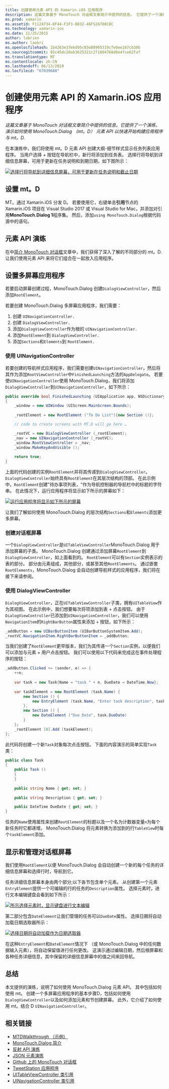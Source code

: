 ```yaml
---
title: 创建使用元素 API 的 Xamarin.iOS 应用程序
description: 这篇文章基于 MonoTouch 对话框文章简介中提供的信息。 它提供了一个演练，演示如何使用 MonoTouch.Dialog （mt。D） 元素 API 以快速开始构建应用程序与 mt。D.
ms.prod: xamarin
ms.assetid: F1124734-DF44-F1F3-0832-46F52A788CDC
ms.technology: xamarin-ios
ms.date: 11/25/2015
author: lobrien
ms.author: laobri
ms.openlocfilehash: 1b4263e37e6d95c03e88905319cfe0ee167cb30b
ms.sourcegitcommit: 85c45dc28ab3625321c271804768d8e4fce62faf
ms.translationtype: MT
ms.contentlocale: zh-CN
ms.lasthandoff: 06/13/2019
ms.locfileid: "67039688"
---
```

# <a name="creating-a-xamarinios-application-using-the-elements-api"></a>创建使用元素 API 的 Xamarin.iOS 应用程序

_这篇文章基于 MonoTouch 对话框文章简介中提供的信息。它提供了一个演练，演示如何使用 MonoTouch.Dialog （mt。D） 元素 API 以快速开始构建应用程序与 mt。D._

在本演练中，我们将使用 mt。D 元素 API 创建大纲-细节样式显示任务列表应用程序。 当用户选择<span class="ui"> + </span>按钮在导航栏中，新行将添加到任务表。 选择行将导航到详细信息屏幕，可用于更新在任务说明和到期日期，如下图所示：

 [![](elements-api-walkthrough-images/01-task-list-app.png "选择行将导航到详细信息屏幕，可用于更新在任务说明和截止日期")](elements-api-walkthrough-images/01-task-list-app.png#lightbox)

 ## <a name="setting-up-mtd"></a>设置 mt。D

MT。通过 Xamarin.iOS 分发 D。 若要使用它，右键单击**引用**节点的 Xamarin.iOS 项目在 Visual Studio 2017 或 Visual Studio for Mac，并添加对引用**MonoTouch.Dialog 1**程序集。 然后，添加`using MonoTouch.Dialog`根据代码源中的语句。

## <a name="elements-api-walkthrough"></a>元素 API 演练

在中[简介 MonoTouch 对话框](~/ios/user-interface/monotouch.dialog/index.md)文章中，我们获得了深入了解的不同部分的 mt。D. 让我们使用元素 API 来将它们组合在一起放入应用程序。

## <a name="setting-up-the-multi-screen-application"></a>设置多屏幕应用程序

若要启动屏幕创建过程，MonoTouch.Dialog 创建`DialogViewController`，然后添加`RootElement`。

若要创建 MonoTouch.Dialog 多屏幕应用程序，我们需要：

1.  创建 `UINavigationController.`
1.  创建 `DialogViewController.`
1.  添加`DialogViewController`作为根的  `UINavigationController.` 
1.  添加`RootElement`到  `DialogViewController.`
1.  添加`Sections`和`Elements`到  `RootElement.` 

### <a name="using-a-uinavigationcontroller"></a>使用 UINavigationController

若要创建的导航样式应用程序，我们需要创建`UINavigationController`，然后将其作为添加`RootViewController`中`FinishedLaunching`方法的`AppDelegate`。 若要使`UINavigationController`使用 MonoTouch.Dialog，我们将添加`DialogViewController`到`UINavigationController`，如下所示：

```csharp
public override bool FinishedLaunching (UIApplication app, NSDictionary options)
{
    _window = new UIWindow (UIScreen.MainScreen.Bounds);
            
    _rootElement = new RootElement ("To Do List"){new Section ()};

    // code to create screens with MT.D will go here …

    _rootVC = new DialogViewController (_rootElement);
    _nav = new UINavigationController (_rootVC);
    _window.RootViewController = _nav;
    _window.MakeKeyAndVisible ();
            
    return true;
}
```

上面的代码创建的实例`RootElement`并将其传递到`DialogViewController`。 `DialogViewController`始终具有`RootElement`在其层次结构的顶部。 在此示例中，`RootElement`创建"待办事项列表，"作为导航控制器的导航栏中的标题的字符串。 在此情况下，运行应用程序将显示如下所示的屏幕如下：

 [![](elements-api-walkthrough-images/02-to-do-list-screen-.png "运行应用程序将显示如下所示的屏幕")](elements-api-walkthrough-images/02-to-do-list-screen-.png#lightbox)

让我们了解如何使用 MonoTouch.Dialog 的层次结构`Sections`和`Elements`添加更多屏幕。

### <a name="creating-the-dialog-screens"></a>创建对话框屏幕

一个`DialogViewController`是`UITableViewController`MonoTouch.Dialog 用于添加屏幕的子类。 MonoTouch.Dialog 创建通过添加屏幕`RootElement`到`DialogViewController`，如上面看到的。 `RootElement`可以有`Section`实例表示的表的部分。
部分由元素组成，其他部分，或甚至其他`RootElements`。 通过嵌套`RootElements`，MonoTouch.Dialog 会自动创建导航样式的应用程序，我们将在接下来请参阅。

### <a name="using-dialogviewcontroller"></a>使用 DialogViewController

`DialogViewController`，正在`UITableViewController`子类，拥有`UITableView`作为其视图。 在此示例中，我们想要每次将项添加到表<span class="ui"> + </span>点击按钮。 由于`DialogViewController`已添加到`UINavigationController`，我们可以使用`NavigationItem`的`RightBarButton`属性来添加<span class="ui"> + </span>按钮，如下所示：

```csharp
_addButton = new UIBarButtonItem (UIBarButtonSystemItem.Add);
_rootVC.NavigationItem.RightBarButtonItem = _addButton;
```

当我们创建了`RootElement`更早版本，我们为其传递一个`Section`实例，以便我们可以添加与元素<span class="ui"> + </span>用户点击按钮。 我们可以使用以下代码来完成这在事件处理程序的按钮：

```csharp
_addButton.Clicked += (sender, e) => {                
    ++n;
                
    var task = new Task{Name = "task " + n, DueDate = DateTime.Now};
                
    var taskElement = new RootElement (task.Name) {
        new Section () {
            new EntryElement (task.Name, "Enter task description", task.Description)
        },
        new Section () {
            new DateElement ("Due Date", task.DueDate)
        }
    };
    _rootElement [0].Add (taskElement);
};
```

此代码将创建一个新`Task`对象每次点击按钮。 下面的内容演示的简单实现`Task`类：

```csharp
public class Task
{   
    public Task ()
    {
    }
      
    public string Name { get; set; }
        
    public string Description { get; set; }

    public DateTime DueDate { get; set; }
}
```

任务的`Name`使用属性来创建`RootElement`的标题以及一个名为计数器变量`n`为每个新任务时它都递增。 MonoTouch.Dialog 将元素转换为添加到的行`TableView`时每个`taskElement`添加。

## <a name="presenting-and-managing-dialog-screens"></a>显示和管理对话框屏幕

我们使用`RootElement`以便 MonoTouch.Dialog 会自动创建一个新的每个任务的详细信息屏幕和选择行时，导航到它。

任务详细信息屏幕本身由两个部分;以下各节包含单个元素。 从创建第一个元素`EntryElement`提供一个可编辑的行的任务的`Description`属性。 选择元素时，进行文本编辑键盘会看到如下所示：

 [![](elements-api-walkthrough-images/03-create-task.png "所示选择元素时，显示键盘进行文本编辑")](elements-api-walkthrough-images/03-create-task.png#lightbox)

第二部分包含`DateElement`让我们管理的任务可以`DueDate`属性。 选择日期将自动加载日期选取器所示：

 [![](elements-api-walkthrough-images/04-date-picker.png "选择日期将自动加载作为日期选取器")](elements-api-walkthrough-images/04-date-picker.png#lightbox)

在这种`EntryElement`和`DateElement`情况下 （或 MonoTouch.Dialog 中的任何数据输入元素），将自动保留值进行任何更改。 这演示通过编辑日期，然后根屏幕和各种任务详细信息，其中保留的详细信息屏幕中的值之间来回导航。

## <a name="summary"></a>总结

本文提供的演练，说明了如何使用 MonoTouch.Dialog 元素 API。 其中包括如何使用 mt。 创建一个多屏幕应用程序的基本步骤D，包括如何使用`DialogViewController`以及如何添加元素和节创建屏幕。 此外，它介绍了如何使用 mt。结合 D `UINavigationController`。

## <a name="related-links"></a>相关链接

- [MTDWalkthrough （示例）](https://developer.xamarin.com/samples/monotouch/MTDWalkthrough/)
- [MonoTouch.Dialog 简介](~/ios/user-interface/monotouch.dialog/index.md)
- [反射 API 演练](~/ios/user-interface/monotouch.dialog/reflection-api-walkthrough.md)
- [JSON 元素演练](~/ios/user-interface/monotouch.dialog/json-element-walkthrough.md)
- [Github 上的 MonoTouch 对话框](https://github.com/migueldeicaza/MonoTouch.Dialog)
- [TweetStation 应用程序](https://github.com/migueldeicaza/TweetStation)
- [UITableViewController 类引用](https://developer.apple.com/library/ios/#DOCUMENTATION/UIKit/Reference/UITableViewController_Class/Reference/Reference.html)
- [UINavigationController 类引用](https://developer.apple.com/library/ios/#documentation/UIKit/Reference/UINavigationController_Class/Reference/Reference.html)
